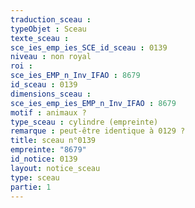 ```yaml
---
traduction_sceau : 
typeObjet : Sceau
texte_sceau : 
sce_ies_emp_ies_SCE_id_sceau : 0139
niveau : non royal
roi : 
sce_ies_EMP_n_Inv_IFAO : 8679
id_sceau : 0139
dimensions_sceau : 
sce_ies_emp_ies_EMP_n_Inv_IFAO : 8679
motif : animaux ?
type_sceau : cylindre (empreinte)
remarque : peut-être identique à 0129 ?
title: sceau n°0139
empreinte: "8679"
id_notice: 0139
layout: notice_sceau
type: sceau
partie: 1
---
```

